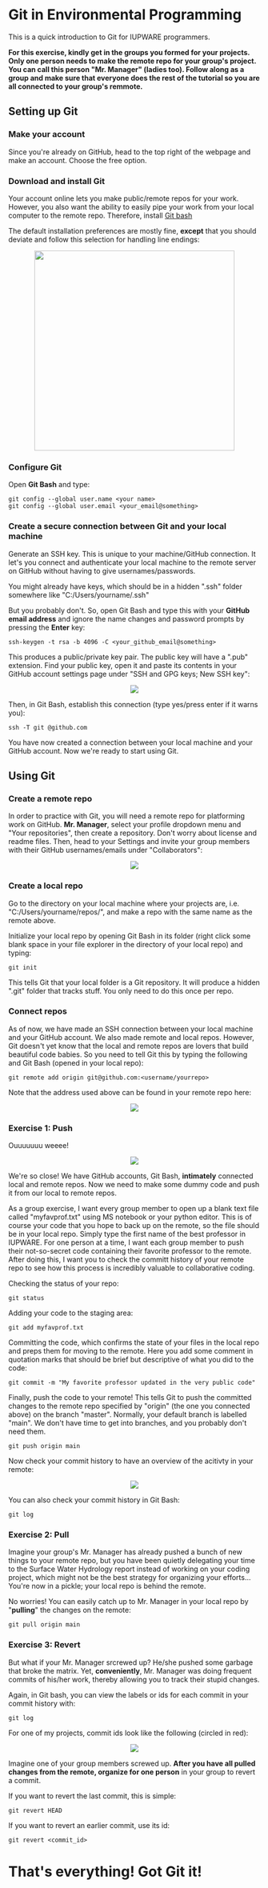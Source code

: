 # Git in Environmental Programming
This is a quick introduction to Git for IUPWARE programmers. 

**For this exercise, kindly get in the groups you formed for your projects. Only one person needs to make the remote repo for your group's project. You can call this person "Mr. Manager" (ladies too). Follow along as a group and make sure that everyone does the rest of the tutorial so you are all connected to your group's remmote.**

## Setting up Git

### Make your account
Since you're already on GitHub, head to the top right of the webpage and make an account. Choose the free option.

### Download and install Git
Your account online lets you make public/remote repos for your work. However, you also want the ability to easily pipe your work from your local computer to the remote repo. Therefore, install [Git bash](https://git-scm.com/downloads)

The default installation preferences are mostly fine, **except** that you should deviate and follow this selection for handling line endings:

<p align="center">
<img width="400" src="https://github.com/lwilgrant/enviro_prog_git/blob/main/install_option.png" />
</p>

### Configure Git
Open **Git Bash** and type:
```
git config --global user.name <your name>
git config --global user.email <your_email@something>
```

### Create a secure connection between Git and your local machine
Generate an SSH key. This is unique to your machine/GitHub connection. It let's you connect and authenticate your local machine to the remote server on GitHub without having to give usernames/passwords.

You might already have keys, which should be in a hidden ".ssh" folder somewhere like "C:/Users/yourname/.ssh"

But you probably don't. So, open Git Bash and type this with your **GitHub email address** and ignore the name changes and password prompts by pressing the **Enter** key:
```
ssh-keygen -t rsa -b 4096 -C <your_github_email@something>
```

This produces a public/private key pair. The public key will have a ".pub" extension. Find your public key, open it and paste its contents in your GitHub account settings page under "SSH and GPG keys; New SSH key":
<p align="center">
<img src="https://github.com/lwilgrant/enviro_prog_git/blob/main/keys.PNG" />
</p>

Then, in Git Bash, establish this connection (type yes/press enter if it warns you):
```
ssh -T git @github.com
```

You have now created a connection between your local machine and your GitHub account. Now we're ready to start using Git.

## Using Git

### Create a remote repo
In order to practice with Git, you will need a remote repo for platforming work on GitHub. **Mr. Manager**, select your profile dropdown menu and "Your repositories", then create a repository. Don't worry about license and readme files. Then, head to your Settings and invite your group members with their GitHub usernames/emails under "Collaborators":
<p align="center">
<img src="https://github.com/lwilgrant/enviro_prog_git/blob/main/collabs.PNG" />
</p>

### Create a local repo
Go to the directory on your local machine where your projects are, i.e. "C:/Users/yourname/repos/", and make a repo with the same name as the remote above.

Initialize your local repo by opening Git Bash in its folder (right click some blank space in your file explorer in the directory of your local repo) and typing:
```
git init
```

This tells Git that your local folder is a Git repository. It will produce a hidden ".git" folder that tracks stuff. You only need to do this once per repo.

### Connect repos

As of now, we have made an SSH connection between your local machine and your GitHub account. We also made remote and local repos. However, Git doesn't yet know that the local and remote repos are lovers that build beautiful code babies. So you need to tell Git this by typing the following and Git Bash (opened in your local repo):
```
git remote add origin git@github.com:<username/yourrepo>
```

Note that the address used above can be found in your remote repo here:
<p align="center">
<img src="https://github.com/lwilgrant/enviro_prog_git/blob/main/connecting.PNG" />
</p>

### Exercise 1: Push

Ouuuuuuu weeee!
<p align="center">
<img src="https://github.com/lwilgrant/enviro_prog_git/blob/main/Mr_poopy_butthole.webp" />
</p>

We're so close! We have GitHub accounts, Git Bash, **intimately** connected local and remote repos. Now we need to make some dummy code and push it from our local to remote repos. 

As a group exercise, I want every group member to open up a blank text file called "myfavprof.txt" using MS notebook or your python editor. This is of course your code that you hope to back up on the remote, so the file should be in your local repo. Simply type the first name of the best professor in IUPWARE. For one person at a time, I want each group member to push their not-so-secret code containing their favorite professor to the remote. After doing this, I want you to check the committ history of your remote repo to see how this process is incredibly valuable to collaborative coding.

Checking the status of your repo:
```
git status
```

Adding your code to the staging area:
```
git add myfavprof.txt
```

Committing the code, which confirms the state of your files in the local repo and preps them for moving to the remote. Here you add some comment in quotation marks that should be brief but descriptive of what you did to the code:
```
git commit -m "My favorite professor updated in the very public code"
```

Finally, push the code to your remote! This tells Git to push the committed changes to the remote repo specified by "origin" (the one you connected above) on the branch "master". Normally, your default branch is labelled "main". We don't have time to get into branches, and you probably don't need them.
```
git push origin main
```

Now check your commit history to have an overview of the acitivty in your remote:
<p align="center">
<img src="https://github.com/lwilgrant/enviro_prog_git/blob/main/commits.PNG" />
</p>

You can also check your commit history in Git Bash:
```
git log
```

### Exercise 2: Pull

Imagine your group's Mr. Manager has already pushed a bunch of new things to your remote repo, but you have been quietly delegating your time to the Surface Water Hydrology report instead of working on your coding project, which might not be the best strategy for organizing your efforts... You're now in a pickle; your local repo is behind the remote.

No worries! You can easily catch up to Mr. Manager in your local repo by "**pulling**" the changes on the remote:
```
git pull origin main
```

### Exercise 3: Revert

But what if your Mr. Manager srcrewed up? He/she pushed some garbage that broke the matrix. Yet, **conveniently**, Mr. Manager was doing frequent commits of his/her work, thereby allowing you to track their stupid changes.

Again, in Git bash, you can view the labels or ids for each commit in your commit history with:
```
git log
```

For one of my projects, commit ids look like the following (circled in red):
<p align="center">
<img src="https://github.com/lwilgrant/enviro_prog_git/blob/main/revert.PNG" />
</p>

Imagine one of your group members screwed up. **After you have all pulled changes from the remote, organize for one person** in your group to revert a commit.

If you want to revert the last commit, this is simple:
```
git revert HEAD
```

If you want to revert an earlier commit, use its id:
```
git revert <commit_id>
```

# That's everything! Got Git it!

